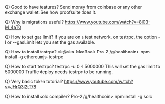 Q) Good to have features?
Send money from coinbase or any other exchange wallet. See how proofsuite does it.

Q) Why is migrations useful?
https://www.youtube.com/watch?v=8i03-M_4aT0

Q) How to set gas limit?
if you are on a test network, on testrpc, the option -l or --gasLimit lets you set the gas available.

Q) How to install testrpc?
vk@vks-MacBook-Pro-2 /g/healthcoin> npm install -g ethereumjs-testrpc

Q) How to start testrpc?
testrpc -u 0 -l 5000000
This will set the gas limit to 5000000
Truffle deploy needs testrpc to be running.

Q) Very basic token tutorial?
https://www.youtube.com/watch?v=JHrQ3l2tT78

Q) How to install solc compiler?
Pro-2 /g/healthcoin> npm install -g solc
               